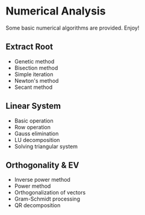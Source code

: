 # Numerical Analysis

Some basic numerical algorithms are provided. Enjoy!

## Extract Root
* Genetic method 
* Bisection method
* Simple iteration
* Newton's method
* Secant method

## Linear System
* Basic operation
* Row operation
* Gauss elimination
* LU decomposition
* Solving triangular system

## Orthogonality & EV
* Inverse power method
* Power method
* Orthogonalization of vectors
* Gram-Schmidt processing
* QR decomposition
